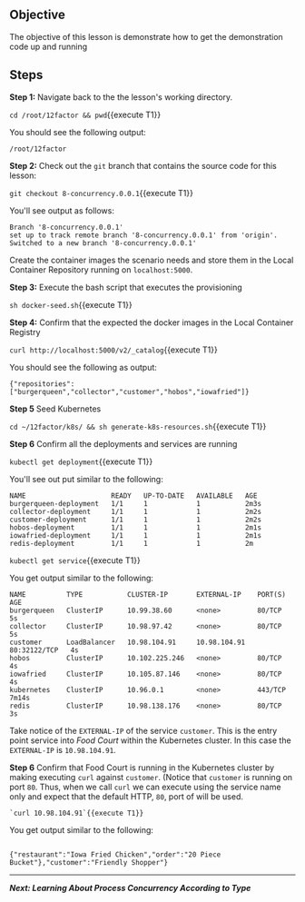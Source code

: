 ## Objective
The objective of this lesson is demonstrate how to get the demonstration code up and running

## Steps

**Step 1:** Navigate back to the the lesson's working directory.

`cd /root/12factor && pwd`{{execute T1}}

You should see the following output:

`/root/12factor`

**Step 2:** Check out the `git` branch that contains the source code for this lesson:

`git checkout 8-concurrency.0.0.1`{{execute T1}}

You'll see output as follows:

```
Branch '8-concurrency.0.0.1'
set up to track remote branch '8-concurrency.0.0.1' from 'origin'.
Switched to a new branch '8-concurrency.0.0.1'

```

Create the container images the scenario needs and store them in the Local Container Repository running on `localhost:5000`.

**Step 3:** Execute the bash script that executes the provisioning

`sh docker-seed.sh`{{execute T1}}

**Step 4:** Confirm that the expected the docker images in the Local Container Registry

`curl http://localhost:5000/v2/_catalog`{{execute T1}}

You should see the following as output:

```
{"repositories":["burgerqueen","collector","customer","hobos","iowafried"]}

```

**Step 5**  Seed Kubernetes

`cd ~/12factor/k8s/ && sh generate-k8s-resources.sh`{{execute T1}}

**Step 6** Confirm all the deployments and services are running

`kubectl get deployment`{{execute T1}}

You'll see out put similar to the following:

```
NAME                     READY   UP-TO-DATE   AVAILABLE   AGE
burgerqueen-deployment   1/1     1            1           2m3s
collector-deployment     1/1     1            1           2m2s
customer-deployment      1/1     1            1           2m2s
hobos-deployment         1/1     1            1           2m1s
iowafried-deployment     1/1     1            1           2m1s
redis-deployment         1/1     1            1           2m

```

`kubectl get service`{{execute T1}}

You get output similar to the following:

```
NAME          TYPE           CLUSTER-IP       EXTERNAL-IP    PORT(S)        AGE
burgerqueen   ClusterIP      10.99.38.60      <none>         80/TCP         5s
collector     ClusterIP      10.98.97.42      <none>         80/TCP         5s
customer      LoadBalancer   10.98.104.91     10.98.104.91   80:32122/TCP   4s
hobos         ClusterIP      10.102.225.246   <none>         80/TCP         4s
iowafried     ClusterIP      10.105.87.146    <none>         80/TCP         4s
kubernetes    ClusterIP      10.96.0.1        <none>         443/TCP        7m14s
redis         ClusterIP      10.98.138.176    <none>         80/TCP         3s

```

Take notice of the `EXTERNAL-IP` of the service `customer`. This is the entry point service into *Food Court* within the Kubernetes cluster. In this case the `EXTERNAL-IP` is `10.98.104.91`.

**Step 6** Confirm that Food Court is running in the Kubernetes cluster by making executing `curl` against `customer`. (Notice that `customer` is running on port `80`. Thus, when we call `curl` we can execute using the service name only and expect that the default HTTP, `80`, port of will be used.

```
`curl 10.98.104.91`{{execute T1}}

```
You get output similar to the following:

```

{"restaurant":"Iowa Fried Chicken","order":"20 Piece Bucket"},"customer":"Friendly Shopper"}

```

---

***Next: Learning About Process Concurrency According to Type***